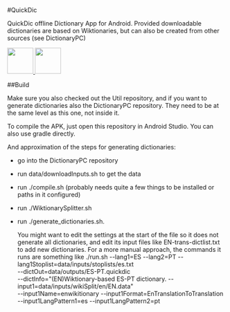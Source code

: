 #QuickDic

QuickDic offline Dictionary App for Android. Provided downloadable dictionaries are based on Wiktionaries, but can also be created from other sources (see DictionaryPC)

<a href="https://f-droid.org/repository/browse/?fdid=de.reimardoeffinger.quickdic" target="_blank">
  <img src="https://f-droid.org/badge/get-it-on.png" height="60"/>
</a>
<a href="https://play.google.com/store/apps/details?id=de.reimardoeffinger.quickdic" target="_blank">
  <img src="https://play.google.com/intl/en_us/badges/images/generic/en-play-badge.png" height="60"/>
</a>

##Build

Make sure you also checked out the Util repository,
and if you want to generate dictionaries also the DictionaryPC
repository.
They need to be at the same level as this one, not inside it.

To compile the APK, just open this repository in Android Studio.
You can also use gradle directly.

And approximation of the steps for generating dictionaries:
- go into the DictionaryPC repository
- run data/downloadInputs.sh to get the data
- run ./compile.sh (probably needs quite a few things to be installed or paths in it configured)
- run ./WiktionarySplitter.sh
- run ./generate_dictionaries.sh.

  You might want to edit the settings at the start of the file
  so it does not generate all dictionaries, and edit its input files
  like EN-trans-dictlist.txt to add new dictionaries.
  For a more manual approach, the commands it runs are something like
 ./run.sh --lang1=ES --lang2=PT --lang1Stoplist=data/inputs/stoplists/es.txt \
 --dictOut=data/outputs/ES-PT.quickdic \
 --dictInfo="(EN)Wiktionary-based ES-PT dictionary. --input1=data/inputs/wikiSplit/en/EN.data" \
 --input1Name=enwikitionary --input1Format=EnTranslationToTranslation \
 --input1LangPattern1=es --input1LangPattern2=pt
